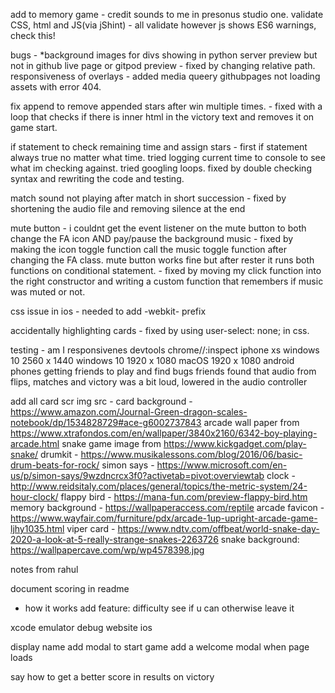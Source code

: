 
add to memory game - 
credit sounds to me in presonus studio one.
validate CSS, html and JS(via jShint) - all validate however js shows ES6 warnings, check this!



bugs - 
*background images for divs showing in python server preview but not in github live page or gitpod preview - fixed by changing relative path.
responsiveness of overlays - added media queery
githubpages not loading assets with error 404. 

fix append to remove appended stars after win multiple times. - fixed with a loop that checks if there is inner html in the victory text and removes it on game start. 

if statement to check remaining time and assign stars - first if statement always true no matter what time. tried logging current time to console to see what im checking against. tried googling loops. fixed by double checking syntax and rewriting the code and testing.


match sound not playing after match in short succession - fixed by shortening the audio file and removing silence at the end

mute button - i couldnt get the event listener on the mute button to both change the FA icon AND pay/pause the background music - fixed by making the icon toggle function call the music toggle function after changing the FA class.
mute button works fine but after rester it runs both functions on conditional statement. - fixed by moving my click function into the right constructor and writing a custom function that remembers if music was muted or not. 

css issue in ios - needed to add -webkit- prefix

accidentally highlighting cards - fixed by using user-select: none; in css. 

testing - 
am I responsivenes
devtools
chrome//:inspect
iphone xs
windows 10 2560 x 1440
windows 10 1920 x 1080 
macOS 1920 x 1080
android phones
getting friends to play and find bugs
friends found that audio from flips, matches and victory was a bit loud, lowered in the audio controller



add all card scr
img src - 
card background - https://www.amazon.com/Journal-Green-dragon-scales-notebook/dp/1534828729#ace-g6002737843
arcade wall paper from https://www.xtrafondos.com/en/wallpaper/3840x2160/6342-boy-playing-arcade.html
snake game image from https://www.kickgadget.com/play-snake/
drumkit - https://www.musikalessons.com/blog/2016/06/basic-drum-beats-for-rock/
simon says - https://www.microsoft.com/en-us/p/simon-says/9wzdncrcx3f0?activetab=pivot:overviewtab
clock - http://www.reidsitaly.com/places/general/topics/the-metric-system/24-hour-clock/
flappy bird - https://mana-fun.com/preview-flappy-bird.htm
memory background - https://wallpaperaccess.com/reptile
arcade favicon - https://www.wayfair.com/furniture/pdx/arcade-1up-upright-arcade-game-ljhy1035.html
viper card - https://www.ndtv.com/offbeat/world-snake-day-2020-a-look-at-5-really-strange-snakes-2263726
snake background: https://wallpapercave.com/wp/wp4578398.jpg


notes from rahul

document scoring in readme
 - how it works 
add feature: difficulty 
see if u can otherwise leave it 

xcode
emulator debug website ios

display name add modal to start game
add a welcome modal when page loads


say how to get a better score in results on victory


